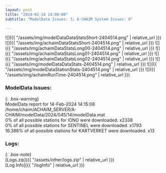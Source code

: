 ```yaml
---
layout: post
title: "2024-02-14 14:00:00"
subtitle: "ModelData Issues: 3; A-CHAIM System Issues: 0"

---
```


![]({{ "/assets/img/modelDataDataStatsShort-2404514.png" | relative_url }})
![]({{ "/assets/img/achaimDataStatsShort-2404514.png" | relative_url }})
![]({{ "/assets/img/achaimDataStatsLong00-2404514.png" | relative_url }})
![]({{ "/assets/img/achaimDataStatsLong01-2404514.png" | relative_url }})
![]({{ "/assets/img/achaimDataStatsLong02-2404514.png" | relative_url }})
![]({{ "/assets/img/modelDataDataStats-2404514.png" | relative_url }})
![]({{ "/assets/img/modelDataStationStats-2404514.png" | relative_url }})
![]({{ "/assets/img/achaimRunTime-2404514.png" | relative_url }})


### ModelData Issues:  
  
{: .box-warning}  
 ModelData report for 14-Feb-2024 14:15:08   
 /home/chaim/ACHAIM_SERVER/A-CHAIM/modelData/2024/045/14/modelData.mat   
 0% of all possible stations for IONO were downloaded. x2338   
 0% of all possible stations for SENTINEL were downloaded. x1793   
 16.388% of all possible stations for KARTVERKET were downloaded. x13   
  


### Logs:  
  
{: .box-note}  
[Logs.zip]({{ "/assets/other/logs.zip" | relative_url }})  
[Log Info]({{ "/logInfo" | relative_url }})  
